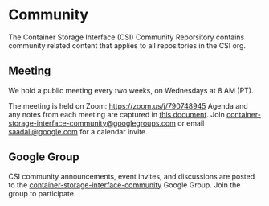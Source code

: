 # Community

The Container Storage Interface (CSI) Community Reporsitory contains community related content that applies to all repositories in the CSI org.


## Meeting

We hold a public meeting every two weeks, on Wednesdays at 8 AM (PT).

The meeting is held on Zoom: https://zoom.us/j/790748945
Agenda and any notes from each meeting are captured in [this document](https://docs.google.com/document/d/1-oiNg5V_GtS_JBAEViVBhZ3BYVFlbSz70hreyaD7c5Y/edit).
Join container-storage-interface-community@googlegroups.com or email saadali@google.com for a calendar invite.

## Google Group
CSI community announcements, event invites, and discussions are posted to the [container-storage-interface-community](https://groups.google.com/forum/#!forum/container-storage-interface-community) Google Group. Join the group to participate.
